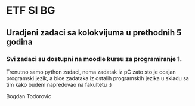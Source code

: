 # ETF SI BG
## Uradjeni zadaci sa kolokvijuma u prethodnih 5 godina
### Svi zadaci su dostupni na moodle kursu za programiranje 1.

Trenutno samo python zadaci, nema zadatak iz pC zato sto je ocajan programski jezik, a bice zadataka iz ostalih programskih jezika u skladu sa tim kako budem napredovao na fakultetu :)

Bogdan Todorovic